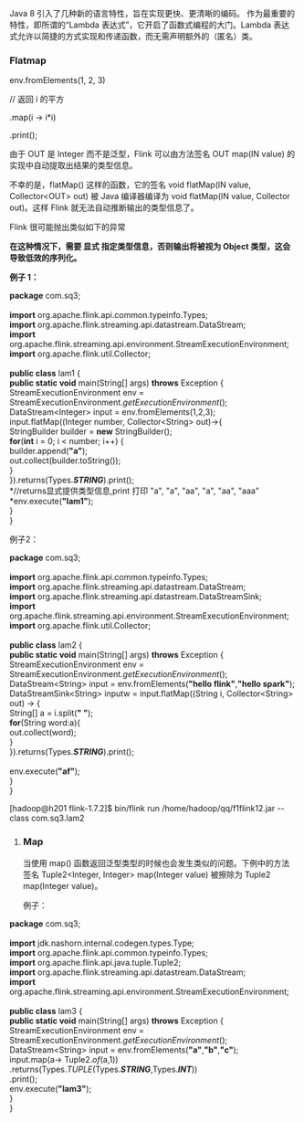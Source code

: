 Java 8 引入了几种新的语言特性，旨在实现更快、更清晰的编码。
作为最重要的特性，即所谓的“Lambda
表达式”，它开启了函数式编程的大门。Lambda
表达式允许以简捷的方式实现和传递函数，而无需声明额外的（匿名）类。

### Flatmap

env.fromElements(1, 2, 3)

// 返回 i 的平方

.map(i -&gt; i\*i)

.print();

由于 OUT 是 Integer 而不是泛型，Flink 可以由方法签名 OUT map(IN value)
的实现中自动提取出结果的类型信息。

不幸的是，flatMap() 这样的函数，它的签名 void flatMap(IN value,
Collector&lt;OUT&gt; out) 被 Java 编译器编译为 void flatMap(IN value,
Collector out)。这样 Flink 就无法自动推断输出的类型信息了。

Flink 很可能抛出类似如下的异常

**在这种情况下，需要 显式 指定类型信息，否则输出将被视为 Object
类型，这会导致低效的序列化。**

**例子 1：**

**package** com.sq3;\
\
**import** org.apache.flink.api.common.typeinfo.Types;\
**import** org.apache.flink.streaming.api.datastream.DataStream;\
**import**
org.apache.flink.streaming.api.environment.StreamExecutionEnvironment;\
**import** org.apache.flink.util.Collector;\
\
**public class** lam1 {\
**public static void** main(String\[\] args) **throws** Exception {\
StreamExecutionEnvironment env =
StreamExecutionEnvironment.*getExecutionEnvironment*();\
DataStream&lt;Integer&gt; input = env.fromElements(1,2,3);\
input.flatMap((Integer number, Collector&lt;String&gt; out)-&gt;{\
StringBuilder builder = **new** StringBuilder();\
**for**(**int** i = 0; i &lt; number; i++) {\
builder.append(**"a"**);\
out.collect(builder.toString());\
}\
}).returns(Types.***STRING***).print();\
*//returns显式提供类型信息,print 打印 "a", "a", "aa", "a", "aa", "aaa"\
*env.execute(**"lam1"**);\
}\
}

例子2：

**package** com.sq3;\
\
**import** org.apache.flink.api.common.typeinfo.Types;\
**import** org.apache.flink.streaming.api.datastream.DataStream;\
**import** org.apache.flink.streaming.api.datastream.DataStreamSink;\
**import**
org.apache.flink.streaming.api.environment.StreamExecutionEnvironment;\
**import** org.apache.flink.util.Collector;\
\
**public class** lam2 {\
**public static void** main(String\[\] args) **throws** Exception {\
StreamExecutionEnvironment env =
StreamExecutionEnvironment.*getExecutionEnvironment*();\
DataStream&lt;String&gt; input = env.fromElements(**"hello
flink"**,**"hello spark"**);\
DataStreamSink&lt;String&gt; inputw = input.flatMap((String i,
Collector&lt;String&gt; out) -&gt; {\
String\[\] a = i.split(**" "**);\
**for**(String word:a){\
out.collect(word);\
}\
}).returns(Types.***STRING***).print();\
\
env.execute(**"af"**);\
}\
}

\[hadoop@h201 flink-1.7.2\]\$ bin/flink run
/home/hadoop/qq/f1flink12.jar --class com.sq3.lam2

1.  ### Map

    当使用 map()
    函数返回泛型类型的时候也会发生类似的问题。下例中的方法签名
    Tuple2&lt;Integer, Integer&gt; map(Integer value) 被擦除为 Tuple2
    map(Integer value)。

    例子：

**package** com.sq3;\
\
**import** jdk.nashorn.internal.codegen.types.Type;\
**import** org.apache.flink.api.common.typeinfo.Types;\
**import** org.apache.flink.api.java.tuple.Tuple2;\
**import** org.apache.flink.streaming.api.datastream.DataStream;\
**import**
org.apache.flink.streaming.api.environment.StreamExecutionEnvironment;\
\
**public class** lam3 {\
**public static void** main(String\[\] args) **throws** Exception {\
StreamExecutionEnvironment env =
StreamExecutionEnvironment.*getExecutionEnvironment*();\
DataStream&lt;String&gt; input =
env.fromElements(**"a"**,**"b"**,**"c"**);\
input.map(a-&gt; Tuple2.*of*(a,1))\
.returns(Types.*TUPLE*(Types.***STRING***,Types.***INT***))\
.print();\
env.execute(**"lam3"**);\
}\
}
